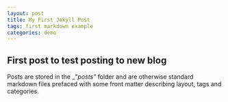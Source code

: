 ```yaml
---
layout: post
title: My First Jekyll Post
tags: first markdown example
categories: demo
---
```


## First post to test posting to new blog

Posts are stored in the _"_posts"_ folder and are otherwise
standard markdown files prefaced with some front matter describing
layout, tags and categories.

